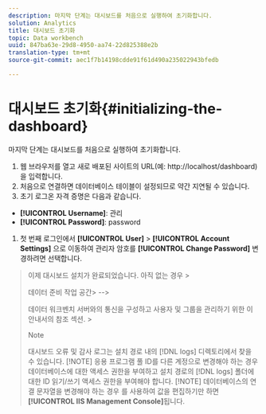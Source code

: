 ```yaml
---
description: 마지막 단계는 대시보드를 처음으로 실행하여 초기화합니다.
solution: Analytics
title: 대시보드 초기화
topic: Data workbench
uuid: 847ba63e-29d8-4950-aa74-22d825388e2b
translation-type: tm+mt
source-git-commit: aec1f7b14198cdde91f61d490a235022943bfedb

---
```



# 대시보드 초기화{#initializing-the-dashboard}

마지막 단계는 대시보드를 처음으로 실행하여 초기화합니다.

1. 웹 브라우저를 열고 새로 배포된 사이트의 URL(예: http://localhost/dashboard)을 입력합니다.
1. 처음으로 연결하면 데이터베이스 테이블이 설정되므로 약간 지연될 수 있습니다.
1. 초기 로그온 자격 증명은 다음과 같습니다.

* **[!UICONTROL Username]**: 관리
* **[!UICONTROL Password]**: password

1. 첫 번째 로그인에서 **[!UICONTROL User]** > **[!UICONTROL Account Settings]** 으로 이동하여 관리자 암호를 **[!UICONTROL Change Password]** 변경하려면 선택합니다.
>이제 대시보드 설치가 완료되었습니다. 아직 없는 경우 >
><!-->
>데이터 준비 작업 공간>
>-->
>데이터 워크벤치 서버와의 통신을 구성하고 사용자 및 그룹을 관리하기 위한 이 안내서의 참조 섹션. >
>>[!NOTE]
>>
>>대시보드 오류 및 감사 로그는 설치 경로 내의 [!DNL logs] 디렉토리에서 찾을 수 있습니다.
>[!NOTE]
응용 프로그램 풀 ID를 다른 계정으로 변경해야 하는 경우 데이터베이스에 대한 액세스 권한을 부여하고 설치 경로의 [!DNL logs] 폴더에 대한 ID 읽기/쓰기 액세스 권한을 부여해야 합니다.
>[!NOTE]
데이터베이스의 연결 문자열을 변경해야 하는 경우 를 사용하여 값을 편집하기만 하면 **[!UICONTROL IIS Management Console]**&#x200B;됩니다.
>
>
>
